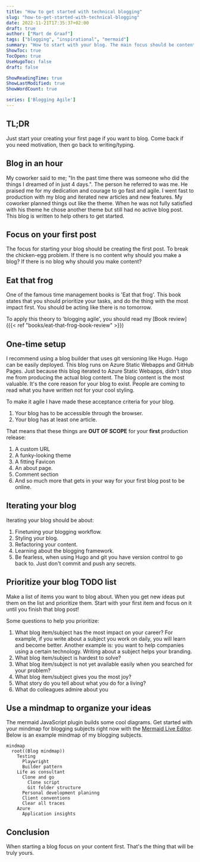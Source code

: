 ```yaml
---
title: "How to get started with technical blogging"
slug: "how-to-get-started-with-technical-blogging"
date: 2022-11-21T17:35:37+02:00
draft: true
author: ["Mart de Graaf"]
tags: ["blogging", "inspirational", "mermaid"]
summary: "How to start with your blog. The main focus should be content, starting and moving forward."
ShowToc: true
TocOpen: true
UseHugoToc: false
draft: false

ShowReadingTime: true
ShowLastModified: true
ShowWordCount: true

series: ['Blogging Agile']
---
```


## TL;DR

Just start your creating your first page if you want to blog. Come back if you need motivation, then go back to writing/typing.

## Blog in an hour

My coworker said to me; "In the past time there was someone who did the things I dreamed of in just 4 days.". The person he referred to was me. He praised me for my dedication and courage to go fast and agile. I went fast to production with my blog and iterated new articles and new features. My coworker planned things out like the theme. When he was not fully satisfied with his theme he chose another theme but still had no active blog post. This blog is written to help others to get started.

## Focus on your first post

The focus for starting your blog should be creating the first post. To break the chicken-egg problem. If there is no content why should you make a blog? If there is no blog why should you make content?

## Eat that frog

One of the famous time management books is 'Eat that frog'. This book states that you should prioritize your tasks, and do the thing with the most impact first. You should be acting like there is no tomorrow.

To apply this theory to 'blogging agile', you should read my [Book review]({{< ref "books/eat-that-frog-book-review" >}})

## One-time setup

I recommend using a blog builder that uses git versioning like Hugo. Hugo can be easily deployed. This blog runs on Azure Static Webapps and GitHub Pages. Just because this blog iterated to Azure Static Webapps, didn't stop me from producing the actual blog content. The blog content is the most valuable. It's the core reason for your blog to exist. People are coming to read what you have written not for your cool styling.

To make it agile I have made these acceptance criteria for your blog.

1. Your blog has to be accessible through the browser.
1. Your blog has at least one article.

That means that these things are **OUT OF SCOPE** for your **first** production release:

1. A custom URL
1. A funky-looking theme
1. A fitting Favicon
1. An about page.
1. Comment section
1. And so much more that gets in your way for your first blog post to be online.

## Iterating your blog

Iterating your blog should be about:

1. Finetuning your blogging workflow.
1. Styling your blog.
1. Refactoring your content.
1. Learning about the blogging framework.
1. Be fearless, when using Hugo and git you have version control to go back to. Just don't commit and push any secrets.

## Prioritize your blog TODO list

Make a list of items you want to blog about. When you get new ideas put them on the list and prioritize them. Start with your first item and focus on it until you finish that blog post!

Some questions to help you prioritize:

1. What blog item/subject has the most impact on your career? For example, if you write about a subject you work on daily, you will learn and become better. Another example is: you want to help companies using a certain technology. Writing about a subject helps your branding.
1. What blog item/subject is hardest to solve?
1. What blog item/subject is not yet available easily when you searched for your problem?
1. What blog item/subject gives you the most joy?
1. What story do you tell about what you do for a living?
1. What do colleagues admire about you

## Use a mindmap to organize your ideas

The mermaid JavaScript plugin builds some cool diagrams. Get started with your mindmap for blogging subjects right now with the [Mermaid Live Editor](https://mermaid.live/edit#pako:eNpdUk1PAjEQ_SuTniDBeN8YE1BvEojgxexl6M7uNm5naj9IVsJ_t7AsKj3N--jLy7QHpaUiVShruLLoSgbwInEyuRDT6YkCWHnTGA4DAHgVbqA1IYrvR64ojBae1Ag13u1EPqejshaXOvQmYDTCIwuw8Caa0IIbdHCh16100vSAKbbiYSvcwyJ94-XWGwVCr9sxY8VAdU06mj1TCA87f_-IXEFNGJOn8Mc3T1FsLqBBe7op8h5-rcN5Onv2BJF0y-Yr3Ro20WOkJse5DpkNN__1uW-SJY6Ql-iu6lakuwatieFU1qEjP5JL8hZNpWbKXqZCHU5iqWJLlkpV5LGiGlMXS1XyMVuTq3KZl8rk91BF9IlmKm9QNj3rEQ-eZ4ONRzuSDvlDJMMau5AxnSOWw584f43jDxofsC0). Below is an example mindmap of my blogging subjects.

```mermaid
mindmap
  root((Blog mindmap))
    Testing
      Playwright
      Builder pattern
    Life as consultant
      Clone and go
        Clone script
        Git folder structure
      Personal development planinng
      Client conventions
      Clear all traces
    Azure
      Application insights
```

## Conclusion

When starting a blog focus on your content first. That's the thing that will be truly yours.
